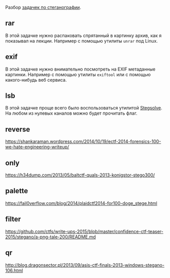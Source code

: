 Разбор [задачек по стеганографии](https://github.com/xairy/mipt-ctf/tree/master/02-crypto/04-stego).

## rar

В этой задачке нужно распаковать спрятанный в картинку архив, как я показывал на лекции.
Например с помощью утилиты `unrar` под Linux.

## exif

В этой задачке нужно внимательно посмотреть на EXIF метаданные картинки.
Например с помощью утилиты `exiftool` или с помощью какого-нибудь веб сервиса.

## lsb

В этой задачке проще всего было воспользоваться утилитой [Stegsolve](http://kmb.ctftool.cf/stegsolve/stegsolve.html).
На любом из нулевых каналов можно будет прочитать флаг.

## reverse

https://shankaraman.wordpress.com/2014/10/19/ectf-2014-forensics-100-we-hate-engineering-writeup/

## only

https://h34dump.com/2013/05/baltctf-quals-2013-konigstor-stego300/

## palette

https://fail0verflow.com/blog/2014/plaidctf2014-for100-doge_stege.html

## filter

https://github.com/ctfs/write-ups-2015/blob/master/confidence-ctf-teaser-2015/stegano/a-png-tale-200/README.md

## qr

http://blog.dragonsector.pl/2013/09/asis-ctf-finals-2013-windows-stegano-106.html
